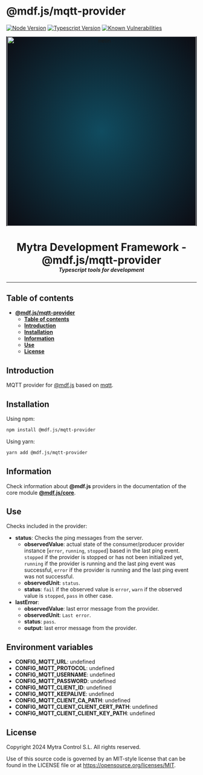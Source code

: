 # **@mdf.js/mqtt-provider**

[![Node Version](https://img.shields.io/static/v1?style=flat\&logo=node.js\&logoColor=green\&label=node\&message=%3E=20\&color=blue)](https://nodejs.org/en/)
[![Typescript Version](https://img.shields.io/static/v1?style=flat\&logo=typescript\&label=Typescript\&message=5.4\&color=blue)](https://www.typescriptlang.org/)
[![Known Vulnerabilities](https://img.shields.io/static/v1?style=flat\&logo=snyk\&label=Vulnerabilities\&message=0\&color=300A98F)](https://snyk.io/package/npm/snyk)

<!-- markdownlint-disable MD033 MD041 -->

<p align="center">
  <div style="text-align:center;background-image:radial-gradient(circle farthest-corner at 50% 50%, #104c60, #0c0c13);">
    <img src="https://assets.website-files.com/626a3ef32d23835d9b2e4532/6290ab1e2d3e0d922913a6e3_digitalizacion_ENG.svg"alt="netin"width="500">
  </div>
</p>

<h1 style="text-align:center;margin-bottom:0">Mytra Development Framework - @mdf.js/mqtt-provider</h1>
<h5 style="text-align:center;margin-top:0">Typescript tools for development</h5>

<!-- markdownlint-enable MD033 -->

***

## **Table of contents**

- [**@mdf.js/mqtt-provider**](#mdfjsmqtt-provider)
  - [**Table of contents**](#table-of-contents)
  - [**Introduction**](#introduction)
  - [**Installation**](#installation)
  - [**Information**](#information)
  - [**Use**](#use)
  - [**License**](#license)

## **Introduction**

MQTT provider for [@mdf.js](https://mytracontrol.github.io/mdf.js/) based on [mqtt](https://www.npmjs.com/package/mqtt).

## **Installation**

Using npm:

```bash
npm install @mdf.js/mqtt-provider
```

Using yarn:

```bash
yarn add @mdf.js/mqtt-provider
```

## **Information**

Check information about **@mdf.js** providers in the documentation of the core module [**@mdf.js/core**](https://mytracontrol.github.io/mdf.js/modules/_mdf_js_core.html).

## **Use**

Checks included in the provider:

- **status**: Checks the ping messages from the server.
  - **observedValue**: actual state of the consumer/producer provider instance \[`error`, `running`, `stopped`] based in the last ping event. `stopped` if the provider is stopped or has not been initialized yet, `running` if the provider is running and the last ping event was successful, `error` if the provider is running and the last ping event was not successful.
  - **observedUnit**: `status`.
  - **status**: `fail` if the observed value is `error`, `warn` if the observed value is `stopped`, `pass` in other case.
- **lastError**:
  - **observedValue**: last error message from the provider.
  - **observedUnit**: `Last error`.
  - **status**: `pass`.
  - **output**: last error message from the provider.

## **Environment variables**

- **CONFIG\_MQTT\_URL**: undefined
- **CONFIG\_MQTT\_PROTOCOL**: undefined
- **CONFIG\_MQTT\_USERNAME**: undefined
- **CONFIG\_MQTT\_PASSWORD**: undefined
- **CONFIG\_MQTT\_CLIENT\_ID**: undefined
- **CONFIG\_MQTT\_KEEPALIVE**: undefined
- **CONFIG\_MQTT\_CLIENT\_CA\_PATH**: undefined
- **CONFIG\_MQTT\_CLIENT\_CLIENT\_CERT\_PATH**: undefined
- **CONFIG\_MQTT\_CLIENT\_CLIENT\_KEY\_PATH**: undefined

## **License**

Copyright 2024 Mytra Control S.L. All rights reserved.

Use of this source code is governed by an MIT-style license that can be found in the LICENSE file or at <https://opensource.org/licenses/MIT>.
